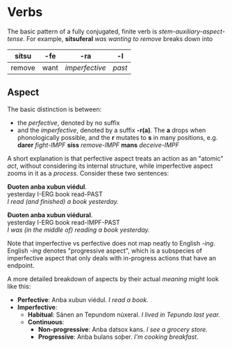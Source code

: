 # Verbs

The basic pattern of a fully conjugated, finite verb is _stem-auxiliary-aspect-tense_. For example, **sítsuferal** _was wanting to remove_ breaks down into

| sítsu  | -fe  | -ra            | -l     |
| ------ | ---- | -------------- | ------ |
| remove | want | _imperfective_ | _past_ |

## Aspect

The basic distinction is between:

- the _perfective_, denoted by no suffix
- and the _imperfective_, denoted by a suffix **-r(a)**. The **a** drops when phonologically possible, and the **r** mutates to **s** in many positions, e.g. **darer** _fight-IMPF_ **síss** _remove-IMPF_ **mans** _deceive-IMPF_

A short explanation is that perfective aspect treats an action as an "atomic" _act_, without considering its internal structure, while imperfective aspect zooms in it as a _process_. Consider these two sentences:

**Ðuoten anba xubun viédul**.\
yesterday I-ERG book read-PAST\
_I read (and finished) a book yesterday._

**Ðuoten anba xubun viédural**.\
yesterday I-ERG book read-IMPF-PAST\
_I was (in the middle of) reading a book yesterday._

Note that imperfective vs perfective does not map neatly to English _-ing_. English _-ing_ denotes "progressive aspect", which is a subspecies of imperfective aspect that only deals with in-progress actions that have an endpoint.

A more detailed breakdown of aspects by their actual _meaning_ might look like this:

- **Perfective**: Anba xubun viédul. _I read a book._
- **Imperfective**:
  - **Habitual**: Sánen an Tepundom núxeral. _I lived in Tepundo last year._
  - **Continuous**:
    - **Non-progressive**: Anba datsox kans. _I see a grocery store._
    - **Progressive**: Anba bulans soþer. _I'm cooking breakfast._
